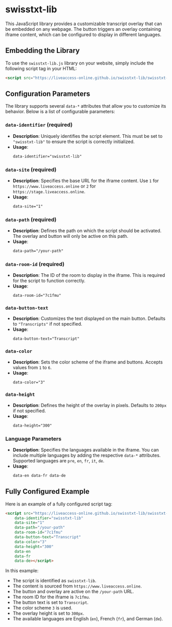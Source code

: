 
# swisstxt-lib

This JavaScript library provides a customizable transcript overlay that can be embedded on any webpage. The button triggers an overlay containing iframe content, which can be configured to display in different languages.

## Embedding the Library

To use the `swisstxt-lib.js` library on your website, simply include the following script tag in your HTML:

```html
<script src="https://liveaccess-online.github.io/swisstxt-lib/swisstxt-lib.min.js" data-identifier="swisstxt-lib"></script>
```

## Configuration Parameters

The library supports several `data-*` attributes that allow you to customize its behavior. Below is a list of configurable parameters:

### `data-identifier` (required)
- **Description**: Uniquely identifies the script element. This must be set to `"swisstxt-lib"` to ensure the script is correctly initialized.
- **Usage**: 
  ```html
  data-identifier="swisstxt-lib"
  ```

### `data-site` (required)
- **Description**: Specifies the base URL for the iframe content. Use `1` for `https://www.liveaccess.online` or `2` for `https://stage.liveaccess.online`.
- **Usage**: 
  ```html
  data-site="1"
  ```

### `data-path` (required)
- **Description**: Defines the path on which the script should be activated. The overlay and button will only be active on this path.
- **Usage**:
  ```html
  data-path="/your-path"
  ```

### `data-room-id` (required)
- **Description**: The ID of the room to display in the iframe. This is required for the script to function correctly.
- **Usage**:
  ```html
  data-room-id="7c1fmu"
  ```

### `data-button-text`
- **Description**: Customizes the text displayed on the main button. Defaults to `"Transcripts"` if not specified.
- **Usage**:
  ```html
  data-button-text="Transcript"
  ```

### `data-color`
- **Description**: Sets the color scheme of the iframe and buttons. Accepts values from `1` to `6`.
- **Usage**:
  ```html
  data-color="3"
  ```

### `data-height`
- **Description**: Defines the height of the overlay in pixels. Defaults to `200px` if not specified.
- **Usage**:
  ```html
  data-height="300"
  ```

### Language Parameters
- **Description**: Specifies the languages available in the iframe. You can include multiple languages by adding the respective `data-*` attributes. Supported languages are `pre`, `en`, `fr`, `it`, `de`.
- **Usage**:
  ```html
  data-en data-fr data-de
  ```

## Fully Configured Example

Here is an example of a fully configured script tag:

```html
<script src="https://liveaccess-online.github.io/swisstxt-lib/swisstxt-lib.min.js" 
    data-identifier="swisstxt-lib"
    data-site="1"
    data-path="/your-path"
    data-room-id="7c1fmu"
    data-button-text="Transcript"
    data-color="3"
    data-height="300"
    data-en
    data-fr
    data-de></script>
```

In this example:
- The script is identified as `swisstxt-lib`.
- The content is sourced from `https://www.liveaccess.online`.
- The button and overlay are active on the `/your-path` URL.
- The room ID for the iframe is `7c1fmu`.
- The button text is set to `Transcript`.
- The color scheme `3` is used.
- The overlay height is set to `300px`.
- The available languages are English (`en`), French (`fr`), and German (`de`).
